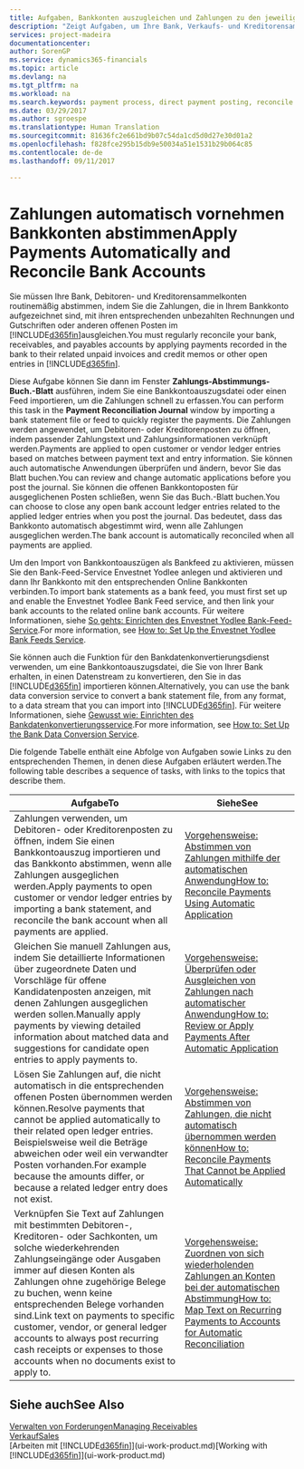 ```yaml
---
title: Aufgaben, Bankkonten auszugleichen und Zahlungen zu den jeweiligen Posten anzuwenden | Microsoft Docs
description: "Zeigt Aufgaben, um Ihre Bank, Verkaufs- und Kreditorensammelkonte, Beitragszahlungseingänge oder Kosten auszugleichen und gleicht Zahlungen automatisch aus."
services: project-madeira
documentationcenter: 
author: SorenGP
ms.service: dynamics365-financials
ms.topic: article
ms.devlang: na
ms.tgt_pltfrm: na
ms.workload: na
ms.search.keywords: payment process, direct payment posting, reconcile payment, expenses, cash receipts
ms.date: 03/29/2017
ms.author: sgroespe
ms.translationtype: Human Translation
ms.sourcegitcommit: 81636fc2e661bd9b07c54da1cd5d0d27e30d01a2
ms.openlocfilehash: f828fce295b15db9e50034a51e1531b29b064c85
ms.contentlocale: de-de
ms.lasthandoff: 09/11/2017

---
```

# <a name="apply-payments-automatically-and-reconcile-bank-accounts"></a><span data-ttu-id="32363-103">Zahlungen automatisch vornehmen Bankkonten abstimmen</span><span class="sxs-lookup"><span data-stu-id="32363-103">Apply Payments Automatically and Reconcile Bank Accounts</span></span>
<span data-ttu-id="32363-104">Sie müssen Ihre Bank, Debitoren- und Kreditorensammelkonten routinemäßig abstimmen, indem Sie die Zahlungen, die in Ihrem Bankkonto aufgezeichnet sind, mit ihren entsprechenden unbezahlten Rechnungen und Gutschriften oder anderen offenen Posten im [!INCLUDE[d365fin](includes/d365fin_long_md.md)]ausgleichen.</span><span class="sxs-lookup"><span data-stu-id="32363-104">You must regularly reconcile your bank, receivables, and payables accounts by applying payments recorded in the bank to their related unpaid invoices and credit memos or other open entries in [!INCLUDE[d365fin](includes/d365fin_long_md.md)].</span></span>  

<span data-ttu-id="32363-105">Diese Aufgabe können Sie dann im Fenster **Zahlungs-Abstimmungs-Buch.-Blatt** ausführen, indem Sie eine Bankkontoauszugsdatei oder einen Feed importieren, um die Zahlungen schnell zu erfassen.</span><span class="sxs-lookup"><span data-stu-id="32363-105">You can perform this task in the **Payment Reconciliation Journal** window by importing a bank statement file or feed to quickly register the payments.</span></span> <span data-ttu-id="32363-106">Die Zahlungen werden angewendet, um Debitoren- oder Kreditorenposten zu öffnen, indem passender Zahlungstext und Zahlungsinformationen verknüpft werden.</span><span class="sxs-lookup"><span data-stu-id="32363-106">Payments are applied to open customer or vendor ledger entries based on matches between payment text and entry information.</span></span> <span data-ttu-id="32363-107">Sie können auch automatische Anwendungen überprüfen und ändern, bevor Sie das Blatt buchen.</span><span class="sxs-lookup"><span data-stu-id="32363-107">You can review and change automatic applications before you post the journal.</span></span> <span data-ttu-id="32363-108">Sie können die offenen Bankkontoposten für ausgeglichenen Posten schließen, wenn Sie das Buch.-Blatt buchen.</span><span class="sxs-lookup"><span data-stu-id="32363-108">You can choose to close any open bank account ledger entries related to the applied ledger entries when you post the journal.</span></span> <span data-ttu-id="32363-109">Das bedeutet, dass das Bankkonto automatisch abgestimmt wird, wenn alle Zahlungen ausgeglichen werden.</span><span class="sxs-lookup"><span data-stu-id="32363-109">The bank account is automatically reconciled when all payments are applied.</span></span>  

<span data-ttu-id="32363-110">Um den Import von Bankkontoauszügen als Bankfeed zu aktivieren, müssen Sie den Bank-Feed-Service Envestnet Yodlee anlegen und aktivieren und dann Ihr Bankkonto mit den entsprechenden Online Bankkonten verbinden.</span><span class="sxs-lookup"><span data-stu-id="32363-110">To import bank statements as a bank feed, you must first set up and enable the Envestnet Yodlee Bank Feed service, and then link your bank accounts to the related online bank accounts.</span></span> <span data-ttu-id="32363-111">Für weitere Informationen, siehe [So gehts: Einrichten des Envestnet Yodlee Bank-Feed-Service](bank-how-setup-bank-statement-service.md).</span><span class="sxs-lookup"><span data-stu-id="32363-111">For more information, see [How to: Set Up the Envestnet Yodlee Bank Feeds Service](bank-how-setup-bank-statement-service.md).</span></span>  

<span data-ttu-id="32363-112">Sie können auch die Funktion für den Bankdatenkonvertierungsdienst verwenden, um eine Bankkontoauszugsdatei, die Sie von Ihrer Bank erhalten, in einen Datenstream zu konvertieren, den Sie in das [!INCLUDE[d365fin](includes/d365fin_long_md.md)]  importieren können.</span><span class="sxs-lookup"><span data-stu-id="32363-112">Alternatively, you can use the bank data conversion service to convert a bank statement file, from any format, to a data stream that you can import into [!INCLUDE[d365fin](includes/d365fin_long_md.md)].</span></span> <span data-ttu-id="32363-113">Für weitere Informationen, siehe [Gewusst wie: Einrichten des Bankdatenkonvertierungsservice](bank-how-setup-bank-data-conversion-service.md).</span><span class="sxs-lookup"><span data-stu-id="32363-113">For more information, see [How to: Set Up the Bank Data Conversion Service](bank-how-setup-bank-data-conversion-service.md).</span></span>  

<span data-ttu-id="32363-114">Die folgende Tabelle enthält eine Abfolge von Aufgaben sowie Links zu den entsprechenden Themen, in denen diese Aufgaben erläutert werden.</span><span class="sxs-lookup"><span data-stu-id="32363-114">The following table describes a sequence of tasks, with links to the topics that describe them.</span></span>  

| <span data-ttu-id="32363-115">Aufgabe</span><span class="sxs-lookup"><span data-stu-id="32363-115">To</span></span> | <span data-ttu-id="32363-116">Siehe</span><span class="sxs-lookup"><span data-stu-id="32363-116">See</span></span> |
| --- | --- |
| <span data-ttu-id="32363-117">Zahlungen verwenden, um Debitoren- oder Kreditorenposten zu öffnen, indem Sie einen Bankkontoauszug importieren und das Bankkonto abstimmen, wenn alle Zahlungen ausgeglichen werden.</span><span class="sxs-lookup"><span data-stu-id="32363-117">Apply payments to open customer or vendor ledger entries by importing a bank statement, and reconcile the bank account when all payments are applied.</span></span> |[<span data-ttu-id="32363-118">Vorgehensweise: Abstimmen von Zahlungen mithilfe der automatischen Anwendung</span><span class="sxs-lookup"><span data-stu-id="32363-118">How to: Reconcile Payments Using Automatic Application</span></span>](receivables-how-reconcile-payments-auto-application.md) |
| <span data-ttu-id="32363-119">Gleichen Sie manuell Zahlungen aus, indem Sie detaillierte Informationen über zugeordnete Daten und Vorschläge für offene Kandidatenposten anzeigen, mit denen Zahlungen ausgeglichen werden sollen.</span><span class="sxs-lookup"><span data-stu-id="32363-119">Manually apply payments by viewing detailed information about matched data and suggestions for candidate open entries to apply payments to.</span></span> |[<span data-ttu-id="32363-120">Vorgehensweise: Überprüfen oder Ausgleichen von Zahlungen nach automatischer Anwendung</span><span class="sxs-lookup"><span data-stu-id="32363-120">How to: Review or Apply Payments After Automatic Application</span></span>](receivables-how-review-apply-payments-auto-application.md) |
| <span data-ttu-id="32363-121">Lösen Sie Zahlungen auf, die nicht automatisch in die entsprechenden offenen Posten übernommen werden können.</span><span class="sxs-lookup"><span data-stu-id="32363-121">Resolve payments that cannot be applied automatically to their related open ledger entries.</span></span> <span data-ttu-id="32363-122">Beispielsweise weil die Beträge abweichen oder weil ein verwandter Posten vorhanden.</span><span class="sxs-lookup"><span data-stu-id="32363-122">For example because the amounts differ, or because a related ledger entry does not exist.</span></span> |[<span data-ttu-id="32363-123">Vorgehensweise: Abstimmen von Zahlungen, die nicht automatisch übernommen werden können</span><span class="sxs-lookup"><span data-stu-id="32363-123">How to: Reconcile Payments That Cannot be Applied Automatically</span></span>](receivables-how-reconcile-payments-cannot-apply-auto.md) |
| <span data-ttu-id="32363-124">Verknüpfen Sie Text auf Zahlungen mit bestimmten Debitoren-, Kreditoren- oder Sachkonten, um solche wiederkehrenden Zahlungseingänge oder Ausgaben immer auf diesen Konten als Zahlungen ohne zugehörige Belege zu buchen, wenn keine entsprechenden Belege vorhanden sind.</span><span class="sxs-lookup"><span data-stu-id="32363-124">Link text on payments to specific customer, vendor, or general ledger accounts to always post recurring cash receipts or expenses to those accounts when no documents exist to apply to.</span></span> |[<span data-ttu-id="32363-125">Vorgehensweise: Zuordnen von sich wiederholenden Zahlungen an Konten bei der automatischen Abstimmung</span><span class="sxs-lookup"><span data-stu-id="32363-125">How to: Map Text on Recurring Payments to Accounts for Automatic Reconciliation</span></span>](receivables-how-map-text-recurring-payments-accounts-auto-reconcilliation.md) |

## <a name="see-also"></a><span data-ttu-id="32363-126">Siehe auch</span><span class="sxs-lookup"><span data-stu-id="32363-126">See Also</span></span>
[<span data-ttu-id="32363-127">Verwalten von Forderungen</span><span class="sxs-lookup"><span data-stu-id="32363-127">Managing Receivables</span></span>](receivables-manage-receivables.md)  
[<span data-ttu-id="32363-128">Verkauf</span><span class="sxs-lookup"><span data-stu-id="32363-128">Sales</span></span>](sales-manage-sales.md)  
<span data-ttu-id="32363-129">[Arbeiten mit [!INCLUDE[d365fin](includes/d365fin_md.md)]](ui-work-product.md)</span><span class="sxs-lookup"><span data-stu-id="32363-129">[Working with [!INCLUDE[d365fin](includes/d365fin_md.md)]](ui-work-product.md)</span></span>

